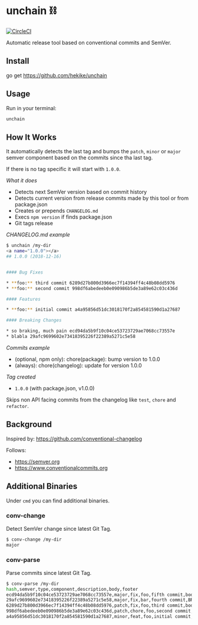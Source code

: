 # unchain ⛓️

[![CircleCI](https://circleci.com/gh/hekike/unchain.svg?style=svg&circle-token=c7e325c818a4865e9660d944d97fb5fae4b37043)](https://circleci.com/gh/hekike/unchain)

Automatic release tool based on conventional commits and SemVer.

## Install

go get https://github.com/hekike/unchain

## Usage

Run in your terminal:

```sh
unchain
```

## How It Works

It automatically detects the last tag and bumps the `patch`, `minor` or `major`
semver component based on the commits since tha last tag.

If there is no tag specific it will start with `1.0.0`.

*What it does*

* Detects next SemVer version based on commit history
* Detects current version from release commits made by this tool or from package.json
* Creates or prepends `CHANGELOG.md`
* Execs `npm version` if finds package.json
* Git tags release

*CHANGELOG.md example*

```sh
$ unchain /my-dir
<a name="1.0.0"></a>
## 1.0.0 (2018-12-16)


#### Bug Fixes

* **foo:** third commit 6289d27b800d3966ec7f14394ff4c48b08dd5976
* **foo:** second commit 998df6abedeeb0e090986b5de3a89e62c03c436d

#### Features

* **foo:** initial commit a4a95856d51dc3018170f2a854581590d1a27687

#### Breaking Changes

* so braking, much pain ecd94da5b9f10c04ce53723729ae7068cc73557e
* blabla 29afc9699602e73418395226f22389a5271c5e58

```

*Commits example*

- (optional, npm only): chore(package): bump version to 1.0.0
- (always): chore(changelog): update for version 1.0.0

*Tag created*

- `1.0.0` (with package.json, v1.0.0)

Skips non API facing commits from the changelog like `test`, `chore` and `refactor`.

## Background

Inspired by: https://github.com/conventional-changelog

Follows:

- https://semver.org
- https://www.conventionalcommits.org

## Additional Binaries

Under `cmd` you can find additional binaries.

### conv-change

Detect SemVer change since latest Git Tag.

```sh
$ conv-change /my-dir
major
```

### conv-parse

Parse commits since latest Git Tag.

```sh
$ conv-parse /my-dir
hash,semver,type,component,description,body,footer
ecd94da5b9f10c04ce53723729ae7068cc73557e,major,fix,foo,fifth commit,body,BREAKING CHANGE: so braking, much pain
29afc9699602e73418395226f22389a5271c5e58,major,fix,bar,fourth commit,BREAKING CHANGE: blabla,
6289d27b800d3966ec7f14394ff4c48b08dd5976,patch,fix,foo,third commit,body,
998df6abedeeb0e090986b5de3a89e62c03c436d,patch,chore,foo,second commit,,
a4a95856d51dc3018170f2a854581590d1a27687,minor,feat,foo,initial commit,,
```
